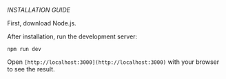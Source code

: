 *INSTALLATION GUIDE*

First, download Node.js.

After installation, run the development server:

```npm run dev```

Open ```[http://localhost:3000](http://localhost:3000)``` with your browser to see the result.
